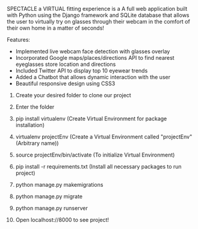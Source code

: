 SPECTACLE a VIRTUAL fitting experience is a A full web application built with Python using the Django framework and SQLite database that allows the user to virtually try on glasses through their webcam in the comfort of their own home in a matter of seconds!

Features:
- Implemented live webcam face detection with glasses overlay
- Incorporated Google maps/places/directions API to find nearest eyeglasses store location and directions
- Included Twitter API to display top 10 eyewear trends 
- Added a Chatbot that allows dynamic interaction with the user
- Beautiful responsive design using CSS3

1) Create your desired folder to clone our project

2) Enter the folder

3) pip install virtualenv (Create Virtual Environment for package installation)

4) virtualenv projectEnv (Create a Virtual Environment called "projectEnv" (Arbitrary name)) 

5) source projectEnv/bin/activate (To initialize Virtual Environment)

6) pip install -r requirements.txt (Install all necessary packages to run project) 

8) python manage.py makemigrations

9) python manage.py migrate

10) python manage.py runserver

11) Open localhost://8000 to see project!
